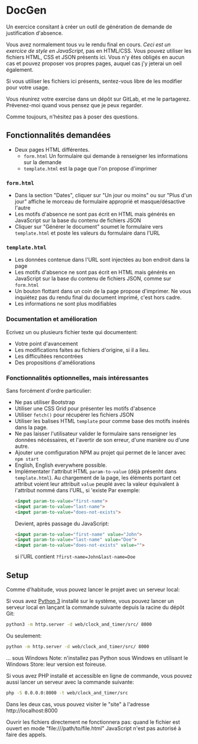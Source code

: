 # DocGen

Un exercice consitant à créer un outil de génération de demande de 
justification d'absence.

Vous avez normalement tous vu le rendu final en cours. *Ceci est un exercice
de style en JavaScript*, pas en HTML/CSS. Vous pouvez utiliser les fichiers 
HTML, CSS et JSON présents ici. Vous n'y êtes obligés en aucun cas et pouvez 
proposer vos propres pages, auquel cas j'y jeterai un oeil également.

Si vous utiliser les fichiers ici présents, sentez-vous libre de les modifier
pour votre usage.

Vous réunirez votre exercise dans un dépôt sur GitLab, et me le partagerez.
Prévenez-moi quand vous pensez que je peux regarder.

Comme toujours, n'hésitez pas à poser des questions.


## Fonctionnalités demandées

* Deux pages HTML différentes.
  * `form.html` Un formulaire qui demande à renseigner les informations
    sur la demande
  * `template.html` est la page que l'on propose d'imprimer 


### `form.html`

* Dans la section "Dates", cliquer sur "Un jour ou moins" ou sur 
  "Plus d'un jour" affiche le morceau de formulaire approprié et 
  masque/désactive l'autre
* Les motifs d'absence ne sont pas écrit en HTML mais générés en JavaScript
  sur la base du contenu de fichiers JSON
* Cliquer sur "Générer le document" soumet le formulaire vers `template.html` 
  et poste les valeurs du formulaire dans l'URL


### `template.html`

* Les données contenue dans l'URL sont injectées au bon endroit dans la page
* Les motifs d'absence ne sont pas écrit en HTML mais générés en JavaScript
  sur la base du contenu de fichiers JSON, comme sur `form.html`
* Un bouton flottant dans un coin de la page propose d'imprimer. Ne vous 
  inquiétez pas du rendu final du document imprimé, c'est hors cadre.
* Les informations ne sont plus modifiables


### Documentation et amélioration

Ecrivez un ou plusieurs fichier texte qui documentent:

* Votre point d'avancement
* Les modifications faites au fichiers d'origine, si il a lieu.
* Les difficultées rencontrées
* Des propositions d'améliorations


### Fonctionnalités optionnelles, mais intéressantes

Sans forcément d'ordre particulier:

* Ne pas utiliser Bootstrap
* Utiliser une CSS Grid pour présenter les motifs d'absence
* Utiliser `fetch()` pour récupérer les fichiers JSON
* Utiliser les balises HTML `template` pour comme base des motifs insérés
  dans la page.
* Ne pas laisser l'utilisateur valider le formulaire sans renseigner les
  données nécéssaires, et l'avertir de son erreur, d'une manière ou d'une
  autre.
* Ajouter une comfiguration NPM au projet qui permet de le lancer avec 
  `npm start`
* English, English everywhere possible.
* Implémentater l'attribut HTML `param-to-value` (déjà présenht dans 
  `template.html`). Au chargement de la page, les éléments portant cet attribut
  voient leur attribuit `value` peuplé avec la valeur équivalent à l'attribut nommé dans l'URL, si 'existe
  Par exemple: 
  ```html
  <input param-to-value="first-name">
  <input param-to-value="last-name">
  <input param-to-value="does-not-exists">
  ```
  Devient, après passage du JavaScript: 
  ```html
  <input param-to-value="first-name" value="John">
  <input param-to-value="last-name" value="Doe">
  <input param-to-value="does-not-exists" value="">
  ```
  si l'URL contient `?first-name=John&last-name=Doe`


## Setup

Comme d'habitude, vous pouvez lancer le projet avec un serveur local:

Si vous avez [Python 3](https://www.python.org/) installé sur le système,
vous pouvez lancer un serveur local en lançant la commande suivante depuis
la racine du dépôt Git:

```bash
python3 -m http.server -d web/clock_and_timer/src/ 8000
```
Ou seulement:

```bash
python -m http.server -d web/clock_and_timer/src/ 8000
```

... sous Windows
Note: n'installez pas Python sous Windows en  utilisant le Windows Store: 
leur version est foireuse.

Si vous avez PHP installé et accessible en ligne de commande, vous pouvez
aussi lancer un serveur avec la commande suivante:

```bash
php -S 0.0.0.0:8000 -t web/clock_and_timer/src
```

Dans les deux cas, vous pouvez visiter le "site" à l'adresse http://localhost:8000

Ouvrir les fichiers directement ne fonctionnera pas: quand le fichier est 
ouvert en mode "file:///path/to/file.html" JavaScript n'est pas autorisé 
à faire des appels.
